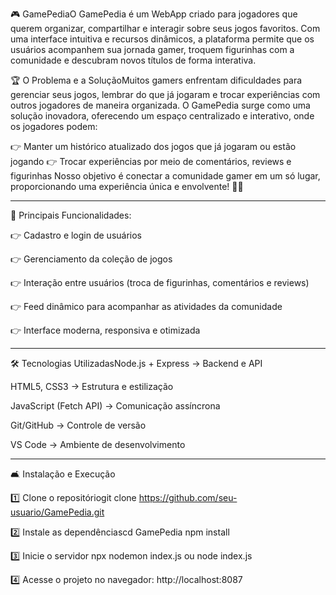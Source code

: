 🎮 GamePediaO GamePedia é um WebApp criado para jogadores que querem organizar, compartilhar e interagir sobre seus jogos favoritos. Com uma interface intuitiva e recursos dinâmicos, a plataforma permite que os usuários acompanhem sua jornada gamer, troquem figurinhas com a comunidade e descubram novos títulos de forma interativa.

🏆 O Problema e a SoluçãoMuitos gamers enfrentam dificuldades para gerenciar seus jogos, lembrar do que já jogaram e trocar experiências com outros jogadores de maneira organizada.
O GamePedia surge como uma solução inovadora, oferecendo um espaço centralizado e interativo, onde os jogadores podem:

👉 Manter um histórico atualizado dos jogos que já jogaram ou estão jogando
👉 Trocar experiências por meio de comentários, reviews e figurinhas
Nosso objetivo é conectar a comunidade gamer em um só lugar, proporcionando uma experiência única e envolvente! 🚀🔥
_________________________________________________________________________________________________________________________________________________________________________________________

🚀 Principais Funcionalidades:

👉 Cadastro e login de usuários

👉 Gerenciamento da coleção de jogos

👉 Interação entre usuários (troca de figurinhas, comentários e reviews)

👉 Feed dinâmico para acompanhar as atividades da comunidade

👉 Interface moderna, responsiva e otimizada

_________________________________________________________________________________________________________________________________________________________________________________________
🛠️ Tecnologias UtilizadasNode.js + Express → Backend e API

HTML5, CSS3 → Estrutura e estilização

JavaScript (Fetch API) → Comunicação assíncrona

Git/GitHub → Controle de versão

VS Code → Ambiente de desenvolvimento

_________________________________________________________________________________________________________________________________________________________________________________________
🛋️ Instalação e Execução

1️⃣ Clone o repositóriogit clone https://github.com/seu-usuario/GamePedia.git

2️⃣ Instale as dependênciascd GamePedia
npm install

3️⃣ Inicie o servidor
npx nodemon index.js ou node index.js

4️⃣ Acesse o projeto no navegador:
http://localhost:8087

